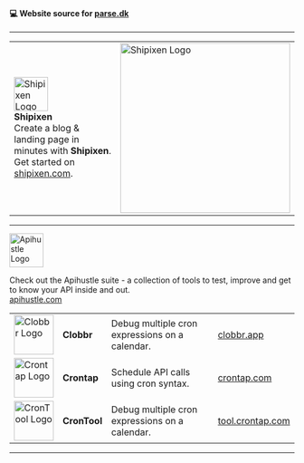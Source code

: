 #### 💻 Website source for [parse.dk](https://parse.dk)

-----------------

| | |
| :- | :- |
| <a href="https://shipixen.com" target="_blank"><img height="60px" src="https://user-images.githubusercontent.com/1515742/281071510-d5c0095d-d336-4857-ad80-d18cf65f4acb.png" alt="Shipixen Logo" /></a> <br/> <b>Shipixen</b> <br/> Create a blog & landing page in minutes with <b>Shipixen</b>. <br/> Get started on <a href="https://shipixen.com">shipixen.com</a>. | <a href="https://shipixen.com" target="_blank"><img width="300px" src="https://user-images.githubusercontent.com/1515742/281077548-57b24773-3c2a-4e89-b088-cc3945d7037b.png" alt="Shipixen Logo" /></a> |
 
-----------------

<a href="https://apihustle.com" target="_blank">
  <img height="60px" src="https://user-images.githubusercontent.com/1515742/215217833-c07183d2-f688-4d1c-86ea-329f3b28f81c.svg" alt="Apihustle Logo" />
</a>

Check out the Apihustle suite - a collection of tools to test, improve and get to know your API inside and out. <br/>
[apihustle.com](https://apihustle.com) <br/>

|    |    |    |    |
| :- | :- | :- | :- |
| <a href="https://clobbr.app" target="_blank"><img height="70px" src="https://user-images.githubusercontent.com/1515742/215217949-0fe7096c-10f1-47ec-bdc7-91d8047ddc70.svg" alt="Clobbr Logo" /></a> | **Clobbr** | Debug multiple cron expressions on a calendar. | [clobbr.app](https://clobbr.app) | 
| <a href="https://crontap.com" target="_blank"><img height="70px" src="https://user-images.githubusercontent.com/1515742/215218037-44233c7d-7e21-4180-8572-6a759a6a118f.svg" alt="Crontap Logo" /></a> | **Crontap** | Schedule API calls using cron syntax. | [crontap.com](https://crontap.com) | 
| <a href="https://tool.crontap.com" target="_blank"><img height="70px" src="https://user-images.githubusercontent.com/1515742/215217997-fedcc496-a868-40bd-81f9-d07dabc0597e.svg" alt="CronTool Logo" /></a> | **CronTool** | Debug multiple cron expressions on a calendar. | [tool.crontap.com](https://tool.crontap.com)  |

-----------------
